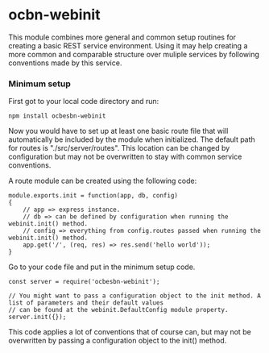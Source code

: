 # ocbn-webinit
This module combines more general and common setup routines for creating a basic REST service environment.
Using it may help creating a more common and comparable structure over muliple services by following conventions
made by this service.

### Minimum setup

First got to your local code directory and run:
```
npm install ocbesbn-webinit
```
Now you would have to set up at least one basic route file that will automatically be included by the module
when initialized. The default path for routes is "./src/server/routes". This location can be changed by configuration
but may not be overwritten to stay with common service conventions.

A route module can be created using the following code:
```JS
module.exports.init = function(app, db, config)
{
    // app => express instance.
    // db => can be defined by configuration when running the webinit.init() method.
    // config => everything from config.routes passed when running the webinit.init() method.
    app.get('/', (req, res) => res.send('hello world'));
}
```

Go to your code file and put in the minimum setup code.
```JS
const server = require('ocbesbn-webinit');

// You might want to pass a configuration object to the init method. A list of parameters and their default values
// can be found at the webinit.DefaultConfig module property.
server.init({});
```
This code applies a lot of conventions that of course can, but may not be overwritten by passing a configuration object
to the init() method.
